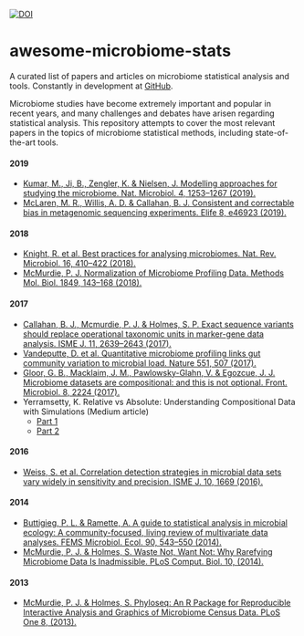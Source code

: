 [![DOI](https://zenodo.org/badge/99698135.svg)](https://zenodo.org/record/3349688)  

# awesome-microbiome-stats
A curated list of papers and articles on microbiome statistical analysis and tools. Constantly in development at [GitHub](https://github.com/vinisalazar/awesome-microbiome-stats/).

Microbiome studies have become extremely important and popular in recent years, and many challenges and debates have arisen regarding statistical analysis. This repository attempts to cover the most relevant papers in the topics of microbiome statistical methods, including state-of-the-art tools.

#### 2019
- [Kumar, M., Ji, B., Zengler, K. & Nielsen, J. Modelling approaches for studying the microbiome. Nat. Microbiol. 4, 1253–1267 (2019).](https://www.nature.com/articles/s41564-019-0491-9)
- [McLaren, M. R., Willis, A. D. & Callahan, B. J. Consistent and correctable bias in metagenomic sequencing experiments. Elife 8, e46923 (2019).](https://elifesciences.org/articles/46923)

#### 2018
- [Knight, R. et al. Best practices for analysing microbiomes. Nat. Rev. Microbiol. 16, 410–422 (2018).](https://www.nature.com/articles/s41579-018-0029-9)
- [McMurdie, P. J. Normalization of Microbiome Profiling Data. Methods Mol. Biol. 1849, 143–168 (2018).](https://link.springer.com/protocol/10.1007%2F978-1-4939-8728-3_10)

#### 2017
- [Callahan, B. J., Mcmurdie, P. J. & Holmes, S. P. Exact sequence variants should replace operational taxonomic units in marker-gene data analysis. ISME J. 11, 2639–2643 (2017).](https://www.nature.com/articles/ismej2017119)
- [Vandeputte, D. et al. Quantitative microbiome profiling links gut community variation to microbial load. Nature 551, 507 (2017).](https://www.nature.com/articles/nature24460)
- [Gloor, G. B., Macklaim, J. M., Pawlowsky-Glahn, V. & Egozcue, J. J. Microbiome datasets are compositional: and this is not optional. Front. Microbiol. 8, 2224 (2017).](https://www.frontiersin.org/articles/10.3389/fmicb.2017.02224/)
- Yerramsetty, K. Relative vs Absolute: Understanding Compositional Data with Simulations (Medium article)
  - [Part 1](https://towardsdatascience.com/relative-vs-absolute-understanding-compositional-data-with-simulations-fdc15e0c781e)
  - [Part 2](https://medium.com/@krishna.yerramsetty/relative-vs-absolute-how-to-do-compositional-data-analyses-part-2-f554eb9b26e)

#### 2016
- [Weiss, S. et al. Correlation detection strategies in microbial data sets vary widely in sensitivity and precision. ISME J. 10, 1669 (2016).](https://www.nature.com/articles/ismej2015235)

#### 2014
- [Buttigieg, P. L. & Ramette, A. A guide to statistical analysis in microbial ecology: A community-focused, living review of multivariate data analyses. FEMS Microbiol. Ecol. 90, 543–550 (2014).](https://boris.unibe.ch/91368/)
- [McMurdie, P. J. & Holmes, S. Waste Not, Want Not: Why Rarefying Microbiome Data Is Inadmissible. PLoS Comput. Biol. 10, (2014).](https://journals.plos.org/ploscompbiol/article?id=10.1371/journal.pcbi.1003531)

#### 2013
- [McMurdie, P. J. & Holmes, S. Phyloseq: An R Package for Reproducible Interactive Analysis and Graphics of Microbiome Census Data. PLoS One 8, (2013).](https://journals.plos.org/plosone/article?id=10.1371/journal.pone.0061217)

